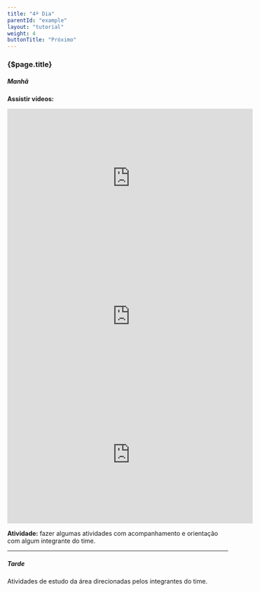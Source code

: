 ```yaml
---
title: "4º Dia"
parentId: "example"
layout: "tutorial"
weight: 4
buttonTitle: "Próximo"
---
```


### {$page.title}

##### Manhã

<p><b>Assistir vídeos:</b></p>

<div class="video-responsive">
	<iframe width="560" height="315" src="https://www.youtube.com/embed/r6DGkbzpjxE?rel=0" frameborder="0" allow="autoplay; encrypted-media" allowfullscreen></iframe><br>
</div>	

<div class="video-responsive">
	<iframe width="560" height="315" src="https://www.youtube.com/embed/mP98xiKY4jM?rel=0" frameborder="0" allow="autoplay; encrypted-media" allowfullscreen></iframe><br>
</div>

<div class="video-responsive">
	<iframe width="560" height="315" src="https://www.youtube.com/embed/kYvI_aaLO1c?rel=0" frameborder="0" allow="autoplay; encrypted-media" allowfullscreen></iframe><br>
</div>


<p class="justify-text"><b>Atividade:</b>  fazer algumas atividades com acompanhamento e orientação com algum integrante do time. </p> 


---

##### Tarde

<p>Atividades de estudo da área direcionadas pelos integrantes do time.</p>
